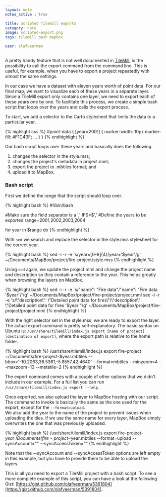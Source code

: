 ```yaml
---
layout: note
notes_active : true

title: Scripted Tilemill exports
category: note
image: scripted-export.png
tags: tilemill bash mapbox

user: olafveerman
---
```

A pretty handy feature that is not well documented in [TileMill](http://mapbox.com/tilemill/), is the possibility to call the export command from the command line. This is useful, for example, when you have to export a project repeatedly with almost the same settings.

In our case we have a dataset with eleven years worth of point data. For our final map, we want to visualize each of these years in a separate layer. Since a TileMill export only contains one layer, we need to export each of these years one by one. To facilitate this process, we create a simple bash script that loops over the years and calls the export process.

To start, we add a selector to the Carto stylesheet that limits the data to a particular year.

{% highlight css %}
#point-data {
	[year=2001] {
		marker-width: 10px
		marker-fill: #F1C40F;
		...
	}
}
{% endhighlight %}

Our bash script loops over these years and basically does the following:

1. changes the selector in the style.mss;
2. changes the project's metadata in project.mml;
3. export the project to .mbtiles format; and
4. upload it to MapBox.


### Bash script
First we define the range that the script should loop over.

{% highlight bash %}
#!/bin/bash

#Make sure the field separator is a ','
IFS=$','
#Define the years to be exported
range=2001,2002,2003,2004

for year in $range
do
{% endhighlight %}

With ```sed``` we search and replace the selector in the style.mss stylesheet for the correct year.

{% highlight bash %}
sed -i -r -e 's/year=[0-9]{4}/year='$year'/g' ~/Documents/MapBox/project/fire-project/style.mss
{% endhighlight %}

Using ```sed``` again, we update the project.mml and change the project name and description so they contain a reference to the year. This helps greatly when browsing the layers on MapBox.

{% highlight bash %}
sed -i -r -e 's/\"name\": \"Fire data\"/\"name\": \"Fire data '$year'\"/g' ~/Documents/MapBox/project/fire-project/project.mml
sed -i -r -e 's/\"description\": \"Detailed point data for fires\"/\"description\": \"Detailed point data for fires '$year'\"/g' ~/Documents/MapBox/project/fire-project/project.mml
{% endhighlight %}

With the right selector set in the style.mss, we are ready to export the layer. The actual export command is pretty self-explanatory. The basic syntax on Ubuntu is: ```/usr/share/tilemill/index.js export [name of project] [destination of export]```, where the export path is relative to the home folder.

{% highlight bash %}
/usr/share/tilemill/index.js export fire-project ~/Documents/fire-project-$year.mbtiles --bbox='-10.2063,36.5361,-5.8557,42.4640' --format=mbtiles --minzoom=4 --maxzoom=13 --metatile=2
{% endhighlight %}

The export command comes with a couple of other options that we didn't include in our example. For a full list you can run ```/usr/share/tilemill/index.js export --help```.

Once exported, we also upload the layer to MapBox hosting with our script. The command to invoke is basically the same as the one used for the export, except for the ```--format=upload```.  
We also add the year to the name of the project to prevent issues when uploading the tiles. If we use the same name for every layer, MapBox simply overwrites the one that was previously uploaded.

{% highlight bash %}
/usr/share/tilemill/index.js export fire-project-$year ~/Documents/fire-project-$year.mbtiles --format=upload --syncAccount="" --syncAccessToken=""
{% endhighlight %}

Note that the --syncAccount and --syncAccessToken options are left empty in this example, but you have to provide them to be able to upload the layers.

This is all you need to export a TileMill project with a bash script. To see a more complete example of this script, you can have a look at the following Gist: [https://gist.github.com/olafveerman/5391804](https://gist.github.com/olafveerman/5391804).